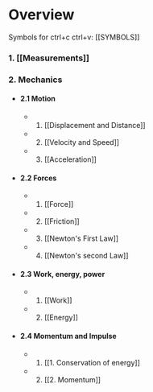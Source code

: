 # Overview
Symbols for ctrl+c ctrl+v: [[SYMBOLS]]
### 1. [[Measurements]]

### 2. Mechanics
- #### 2.1 Motion
	- 1. [[Displacement and Distance]]
	- 2. [[Velocity and Speed]]
	- 3. [[Acceleration]]
- #### 2.2 Forces
	- 1. [[Force]]
	- 2. [[Friction]]
	- 3. [[Newton's First Law]]
	- 4. [[Newton's second Law]]
- #### 2.3 Work, energy, power
	- 1. [[Work]]
	- 2. [[Energy]]
- #### 2.4 Momentum and Impulse
	- 1. [[1. Conservation of energy]]
	- 2. [[2. Momentum]]
